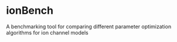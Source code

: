 # ionBench
 A benchmarking tool for comparing different parameter optimization algorithms for ion channel models
